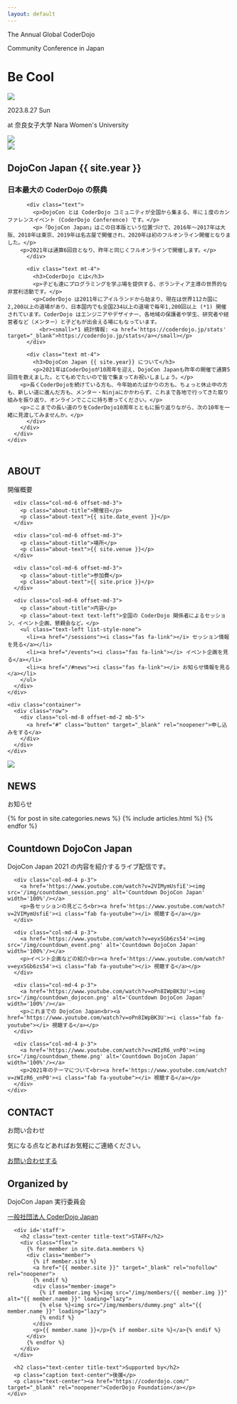 ```yaml
---
layout: default
---
```


<div class="top-contents">
  <div class="top">
    <div class="main-visual-container">
      <div class="main-visual-left">
        <div class="decoration-wrapper">
          <div class="decoration">
            <p>The Annual Global CoderDojo</p>
            <p>Community Conference in Japan</p>
          </div>
        </div>
        <h1 class="theme-phrase">Be Cool</h1>
        <img src="/img/2023/logo_640x160.svg">
        <div class="event-date-and-location">
          <p>2023.8.27 Sun</p>
          <p>at 奈良女子大学 Nara Women's University</p>
        </div>
      </div>
      <div class="main-visual-right">
        <img src="/img/2023/mv-fumanara.png">
      </div>
    </div>
  </div>
  <img src="/img/2023/deco.svg">

  <div class="container-fruid">
    <div class="bg-ly pt-5 pb-5">
      <div id="about" class="col-md-6 offset-md-3">
        <div class="text-left">
          <h2 class="title-text text-center">DojoCon Japan {{ site.year }}</h2>
          <div class="mt-4">
            <h3 class="my-4 text-center">日本最大の CoderDojo の祭典</h3>
          </div>

          <div class="text">
            <p>DojoCon とは CoderDojo コミュニティが全国から集まる、年に１度のカンファレンスイベント (CoderDojo Conference) です。</p>
            <p>「DojoCon Japan」はこの日本版という位置づけで、2016年〜2017年は大阪、2018年は東京、2019年は名古屋で開催され、2020年は初のフルオンライン開催となりました。</p>
	    <p>2021年は通算6回目となり、昨年と同じくフルオンラインで開催します。</p>
          </div>

          <div class="text mt-4">
            <h3>CoderDojo とは</h3>
            <p>子ども達にプログラミングを学ぶ場を提供する、ボランティア主導の世界的な非営利活動です。</p>
            <p>CoderDojo は2011年にアイルランドから始まり、現在は世界112カ国に2,200以上の道場があり、日本国内でも全国234以上の道場で毎年1,200回以上 (*1) 開催されています。CoderDojo はエンジニアやデザイナー、各地域の保護者や学生、研究者や経営者など（メンター）と子どもが出会える場にもなっています。
              <br><small>*1 統計情報: <a href='https://coderdojo.jp/stats' target="_blank">https://coderdojo.jp/stats</a></small></p>
          </div>

          <div class="text mt-4">
            <h3>DojoCon Japan {{ site.year}} について</h3>
            <p>2021年はCoderDojoが10周年を迎え、DojoCon Japanも昨年の開催で通算5回目を数えました。とてもめでたいので皆で集まってお祝いしましょう。</p>
	    <p>長くCoderDojoを続けている方も、今年始めたばかりの方も、ちょっと休止中の方も、新しい道に進んだ方も、メンター・Ninjaにかかわらず、これまで各地で行ってきた取り組みを振り返り、オンラインでここに持ち寄ってください。</p>
	    <p>ここまでの長い道のりをCoderDojo10周年とともに振り返りながら、次の10年を一緒に見渡してみませんか。</p>
          </div>
        </div>
      </div>
    </div>
  </div>

  <div id='ticket' class="container" style='margin-top: 50px; margin-bottom: 100px;'>
    <div class="row" id="outline">
      <div class="col-md-6 offset-md-3">
        <h2 class="text-center title-text">ABOUT</h2>
        <p class="caption">開催概要</p>
      </div>

      <div class="col-md-6 offset-md-3">
        <p class="about-title">開催日</p>
        <p class="about-text">{{ site.date_event }}</p>
      </div>

      <div class="col-md-6 offset-md-3">
        <p class="about-title">場所</p>
        <p class="about-text">{{ site.venue }}</p>
      </div>

      <div class="col-md-6 offset-md-3">
        <p class="about-title">参加費</p>
        <p class="about-text">{{ site.price }}</p>
      </div>

      <div class="col-md-6 offset-md-3">
        <p class="about-title">内容</p>
        <p class="about-text text-left">全国の CoderDojo 関係者によるセッション、イベント企画、懇親会など。</p>
        <ul class="text-left list-style-none">
          <li><a href="/sessions"><i class="fas fa-link"></i> セッション情報を見る</a></li>
          <li><a href="/events"><i class="fas fa-link"></i> イベント企画を見る</a></li>
          <li><a href="/#news"><i class="fas fa-link"></i> お知らせ情報を見る</a></li>
        </ul>
      </div>
    </div>
    
    <div class="container">
      <div class="row">
        <div class="col-md-8 offset-md-2 mb-5">
          <a href="#" class="button" target="_blank" rel="noopener">申し込みをする</a>
        </div>
      </div>
    </div>
  </div>
  <img src="/img/2023/deco.svg">

  <div class="container-fruid">
    <section id="news" class="section-gray">
      <div class="section-contents">
        <h2 class="text-center title-text">NEWS</h2>
        <p class="caption text-center">お知らせ</p>
        <div class=" x-scroll row">
          {% for post in site.categories.news %}
            {% include articles.html %}
          {% endfor %}
        </div>
      </div>
    </section>
  </div>

  <div id='countdown'></div>
  <div class="container">
    <div class="row">
      <div class="col-md-8 offset-md-2">
        <h2 class="text-center title-text">Countdown DojoCon Japan</h2>
        <p class="text-center caption">DojoCon Japan 2021 の内容を紹介するライブ配信です。</p>
      </div>

      <div class="col-md-4 p-3">
        <a href='https://www.youtube.com/watch?v=2VIMymUsfiE'><img src='/img/countdown_session.png' alt='Countdown DojoCon Japan' width='100%'/></a>
        <p>各セッションの見どころ<br><a href='https://www.youtube.com/watch?v=2VIMymUsfiE'><i class="fab fa-youtube"></i> 視聴する</a></p>
      </div>

      <div class="col-md-4 p-3">
        <a href='https://www.youtube.com/watch?v=eyxSGb6zs54'><img src='/img/countdown_event.png' alt='Countdown DojoCon Japan' width='100%'/></a>
        <p>イベント企画などの紹介<br><a href='https://www.youtube.com/watch?v=eyxSGb6zs54'><i class="fab fa-youtube"></i> 視聴する</a></p>
      </div>

      <div class="col-md-4 p-3">
        <a href='https://www.youtube.com/watch?v=oPn8IWpBK3U'><img src='/img/countdown_dojocon.png' alt='Countdown DojoCon Japan' width='100%'/></a>
        <p>これまでの DojoCon Japan<br><a href='https://www.youtube.com/watch?v=oPn8IWpBK3U'><i class="fab fa-youtube"></i> 視聴する</a></p>
      </div>

      <div class="col-md-4 p-3">
        <a href='https://www.youtube.com/watch?v=zWIzR6_vnP0'><img src='/img/countdown_theme.png' alt='Countdown DojoCon Japan' width='100%'/></a>
        <p>2021年のテーマについて<br><a href='https://www.youtube.com/watch?v=zWIzR6_vnP0'><i class="fab fa-youtube"></i> 視聴する</a></p>
      </div>
    </div>
  </div>

  <section id="contact" class="bg-main">
    <div class="section-contents container">
      <h2 class="text-center title-text">CONTACT</h2>
      <p class="caption text-center">お問い合わせ</p>
      <p class="caption">気になる点などあればお気軽にご連絡ください。</p>
      <a href="#" class="button" target="_blank" rel="noopener">お問い合わせする</a>
    </div>
  </section>

  <section id="organizedBy" class="section-gray top-contents">
    <div class="section-contents">
      <h2 class="text-center title-text">Organized by</h2>
      <p class="text-center">DojoCon Japan 実行委員会</p>
      <p class="text-center"><a href="https://coderdojo.jp/" target="_blank" rel="noopener">一般社団法人 CoderDojo Japan</a></p>

      <div id='staff'>
        <h2 class="text-center title-text">STAFF</h2>
        <div class="flex">
          {% for member in site.data.members %}
          <div class="member">
            {% if member.site %}
            <a href="{{ member.site }}" target="_blank" rel="nofollow"  rel="noopener">
            {% endif %}
            <div class="member-image">
              {% if member.img %}<img src="/img/members/{{ member.img }}" alt="{{ member.name }}" loading="lazy">
              {% else %}<img src="/img/members/dummy.png" alt="{{ member.name }}" loading="lazy">
              {% endif %}
            </div>
            <p>{{ member.name }}</p>{% if member.site %}</a>{% endif %}
          </div>
          {% endfor %}
        </div>
      </div>

      <h2 class="text-center title-text">Supported by</h2>
      <p class="caption text-center">後援</p>
      <p class="text-center"><a href="https://coderdojo.com/" target="_blank" rel="noopener">CoderDojo Foundation</a></p>
    </div>
  </section>
</div>
